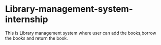 # Library-management-system-internship
This is Library management system where user can add the books,borrow the books and return the book.
